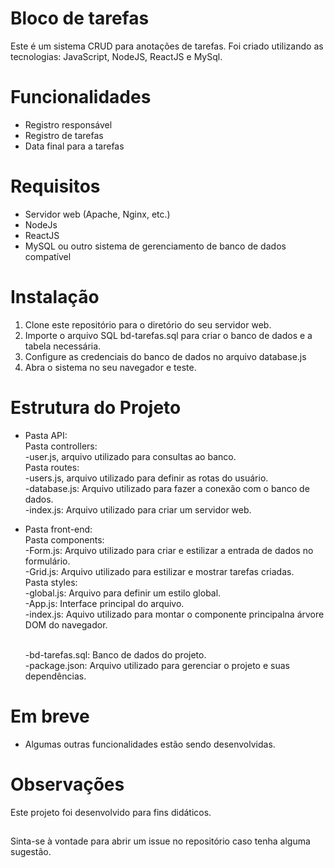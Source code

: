 # Bloco de tarefas
Este é um sistema CRUD para anotações de tarefas. Foi criado utilizando as tecnologias: JavaScript, NodeJS, ReactJS e MySql. 

# Funcionalidades
* Registro responsável
* Registro de tarefas
* Data final para a tarefas

# Requisitos
* Servidor web (Apache, Nginx, etc.)
* NodeJs
* ReactJS
* MySQL ou outro sistema de gerenciamento de banco de dados compatível

# Instalação
1. Clone este repositório para o diretório do seu servidor web.
2. Importe o arquivo SQL bd-tarefas.sql para criar o banco de dados e a tabela necessária.
3. Configure as credenciais do banco de dados no arquivo database.js
4. Abra o sistema no seu navegador e teste.


# Estrutura do Projeto
* Pasta API: <br>
  Pasta controllers:<br>
    -user.js, arquivo utilizado para consultas ao banco. <br>
  Pasta routes:<br>
     -users.js, arquivo utilizado para definir as rotas do usuário. <br>
  -database.js: Arquivo utilizado para fazer a conexão com o banco de dados. <br>
  -index.js: Arquivo utilizado para criar um servidor web. <br>

* Pasta front-end:<br>
  Pasta components:<br>
    -Form.js: Arquivo utilizado para criar e estilizar a entrada de dados no formulário. <br>
    -Grid.js: Arquivo utilizado para estilizar e mostrar tarefas criadas. <br>
  Pasta styles:<br>
    -global.js: Arquivo para definir um estilo global.<br>
  -App.js: Interface principal do arquivo.<br>
  -index.js: Aquivo utilizado para montar o componente principalna árvore DOM do navegador.<br><br>

  -bd-tarefas.sql: Banco de dados do projeto.  <br>
  -package.json: Arquivo utilizado para gerenciar o projeto e suas dependências.<br>
  


# Em breve
- Algumas outras funcionalidades estão sendo desenvolvidas.



# Observações
Este projeto foi desenvolvido para fins didáticos.
##

Sinta-se à vontade para abrir um issue no repositório caso tenha alguma sugestão.
